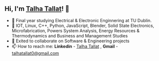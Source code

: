 ## Hi, I'm [Talha Tallat](https://github.com/talhatallat)! 👋

- 🔭 Final year studying Electrical & Electronic Enginnering at TU Dublin.
- 🌱 IOT, Linux, C++, Python, JavaScript, Blender, Solid State Electronics, Microfabrication, Powers System Analysis, Energy Resources & Thermodynamics and Business and Management Studies 
- 👯 Exited to collaborate on Software & Engineering projects
- 📫 How to reach me: **Linkedin** - [Talha Tallat](https://www.linkedin.com/in/talhatallat/) , **Gmail** - talhatallat0@gmail.com

